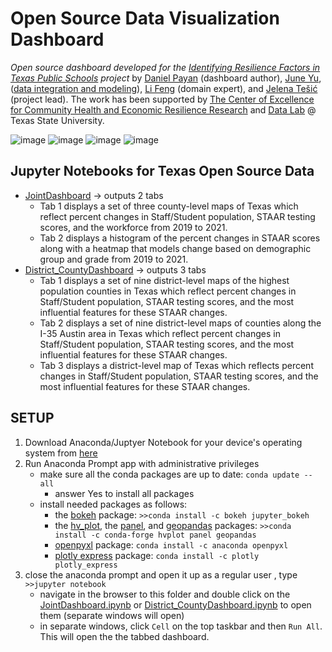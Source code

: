 # Open Source Data Visualization Dashboard


_Open source dashboard developed for the [Identifying Resilience Factors in Texas Public Schools](2022Fall-CHERR-Poster.pdf) project_  by [Daniel Payan](https://github.com/danielpayan13) (dashboard author), [June Yu](https://j-y-yu.github.io/), ([data integration and modeling](https://github.com/DataLab12/educationDataScience)), [Li Feng](https://lifeng.wp.txstate.edu/) (domain expert), and [Jelena Tešić](jtesic.github.io) (project lead). The work has been supported by [The Center of Excellence for Community Health and Economic Resilience Research](https://www.cherr.txst.edu/) and [Data Lab](https://DataLab12.github.io) @ Texas State University.

![image](https://user-images.githubusercontent.com/87658834/211226776-9752ff91-5155-4490-9340-4b20241aaa15.png)
![image](https://user-images.githubusercontent.com/87658834/211226780-a75b2d64-8dd1-4d8f-8f34-46d01a24f92c.png)
![image](https://user-images.githubusercontent.com/87658834/211226781-f1d5c36b-df33-43b5-bca9-e87d01c67621.png)
![image](https://user-images.githubusercontent.com/87658834/211226783-eb6b54df-d7b7-421a-beb3-bcb0533975d7.png)



## Jupyter Notebooks for Texas Open Source Data
* [JointDashboard](JointDashboard.ipynb) -> outputs 2 tabs
    * Tab 1 displays a set of three county-level maps of Texas which reflect percent changes in Staff/Student population, STAAR testing scores, and the workforce from 2019 to 2021.
    * Tab 2 displays a histogram of the percent changes in STAAR scores along with a heatmap that models change based on demographic group and grade from 2019 to 2021.
* [District_CountyDashboard](District_CountyDashboard.ipynb) -> outputs 3 tabs
    *  Tab 1 displays a set of nine district-level maps of the highest population counties in Texas which reflect percent changes in Staff/Student population, STAAR testing scores, and the most influential features for these STAAR changes.
    *  Tab 2 displays a set of nine district-level maps of counties along the I-35 Austin area in Texas which reflect percent changes in Staff/Student population, STAAR testing scores, and the most influential features for these STAAR changes.
    *  Tab 3 displays a district-level map of Texas which reflects percent changes in Staff/Student population, STAAR testing scores, and the most influential features for these STAAR changes.

## SETUP
  1. Download Anaconda/Juptyer Notebook for your device's operating system from [here](https://www.anaconda.com/products/distribution#Downloads)
  2. Run Anaconda Prompt app with administrative privileges
     * make sure all the conda packages are up to date: ```conda update --all```
       * answer Yes to install all packages   
     * install needed packages as follows: 
       * the [bokeh](https://anaconda.org/bokeh/jupyter_bokeh) package: ```>>conda install -c bokeh jupyter_bokeh```
       * the [hv_plot](https://anaconda.org/conda-forge/hvplot), the [panel](https://anaconda.org/conda-forge/panel), and [geopandas](https://geopandas.org/en/stable/getting_started/install.html) packages: ```>>conda install -c conda-forge hvplot panel geopandas```
       * [openpyxl](https://anaconda.org/anaconda/openpyxl) package: ```conda install -c anaconda openpyxl```
       * [plotly express](https://anaconda.org/plotly/plotly_express) package: ```conda install -c plotly plotly_express```
  3. close the anaconda prompt and open it up as a regular user , type ```>>jupyter notebook```
     * navigate in the browser to this folder and double click on the [JointDashboard.ipynb](JointDashboardh.ipynb) or [District_CountyDashboard.ipynb](District_CountyDashboard.ipynb) to open them (separate windows will open)
     * in separate windows, click `Cell` on the top taskbar and then `Run All`. This will open the the tabbed dashboard.
